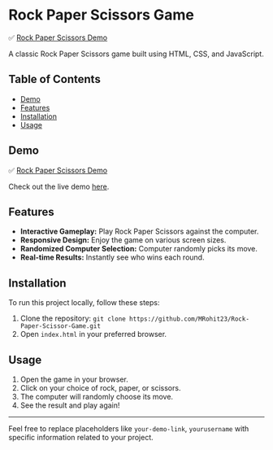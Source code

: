 # Rock Paper Scissors Game

✅ [Rock Paper Scissors Demo](https://mrohit23.github.io/Rock-Paper-Scissor-Game/)

A classic Rock Paper Scissors game built using HTML, CSS, and JavaScript.

## Table of Contents

- [Demo](#demo)
- [Features](#features)
- [Installation](#installation)
- [Usage](#usage)

## Demo

✅ [Rock Paper Scissors Demo](https://mrohit23.github.io/Rock-Paper-Scissor-Game/)

Check out the live demo [here](https://mrohit23.github.io/Rock-Paper-Scissor-Game/).

## Features

- **Interactive Gameplay:** Play Rock Paper Scissors against the computer.
- **Responsive Design:** Enjoy the game on various screen sizes.
- **Randomized Computer Selection:** Computer randomly picks its move.
- **Real-time Results:** Instantly see who wins each round.

## Installation

To run this project locally, follow these steps:

1. Clone the repository: `git clone https://github.com/MRohit23/Rock-Paper-Scissor-Game.git`
2. Open `index.html` in your preferred browser.

## Usage

1. Open the game in your browser.
2. Click on your choice of rock, paper, or scissors.
3. The computer will randomly choose its move.
4. See the result and play again!

---

Feel free to replace placeholders like `your-demo-link`, `yourusername` with specific information related to your project.
